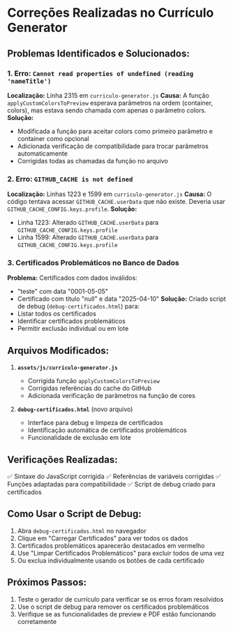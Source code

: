 # Correções Realizadas no Currículo Generator

## Problemas Identificados e Solucionados:

### 1. Erro: `Cannot read properties of undefined (reading 'nameTitle')`
**Localização:** Linha 2315 em `curriculo-generator.js`
**Causa:** A função `applyCustomColorsToPreview` esperava parâmetros na ordem (container, colors), mas estava sendo chamada com apenas o parâmetro colors.
**Solução:** 
- Modificada a função para aceitar colors como primeiro parâmetro e container como opcional
- Adicionada verificação de compatibilidade para trocar parâmetros automaticamente
- Corrigidas todas as chamadas da função no arquivo

### 2. Erro: `GITHUB_CACHE is not defined`
**Localização:** Linhas 1223 e 1599 em `curriculo-generator.js`
**Causa:** O código tentava acessar `GITHUB_CACHE.userData` que não existe. Deveria usar `GITHUB_CACHE_CONFIG.keys.profile`.
**Solução:**
- Linha 1223: Alterado `GITHUB_CACHE.userData` para `GITHUB_CACHE_CONFIG.keys.profile`
- Linha 1599: Alterado `GITHUB_CACHE.userData` para `GITHUB_CACHE_CONFIG.keys.profile`

### 3. Certificados Problemáticos no Banco de Dados
**Problema:** Certificados com dados inválidos:
- "teste" com data "0001-05-05"
- Certificado com título "null" e data "2025-04-10"
**Solução:** Criado script de debug (`debug-certificados.html`) para:
- Listar todos os certificados
- Identificar certificados problemáticos
- Permitir exclusão individual ou em lote

## Arquivos Modificados:

1. **`assets/js/curriculo-generator.js`**
   - Corrigida função `applyCustomColorsToPreview`
   - Corrigidas referências do cache do GitHub
   - Adicionada verificação de parâmetros na função de cores

2. **`debug-certificados.html`** (novo arquivo)
   - Interface para debug e limpeza de certificados
   - Identificação automática de certificados problemáticos
   - Funcionalidade de exclusão em lote

## Verificações Realizadas:

✅ Sintaxe do JavaScript corrigida
✅ Referências de variáveis corrigidas
✅ Funções adaptadas para compatibilidade
✅ Script de debug criado para certificados

## Como Usar o Script de Debug:

1. Abra `debug-certificados.html` no navegador
2. Clique em "Carregar Certificados" para ver todos os dados
3. Certificados problemáticos aparecerão destacados em vermelho
4. Use "Limpar Certificados Problemáticos" para excluir todos de uma vez
5. Ou exclua individualmente usando os botões de cada certificado

## Próximos Passos:

1. Teste o gerador de currículo para verificar se os erros foram resolvidos
2. Use o script de debug para remover os certificados problemáticos
3. Verifique se as funcionalidades de preview e PDF estão funcionando corretamente
